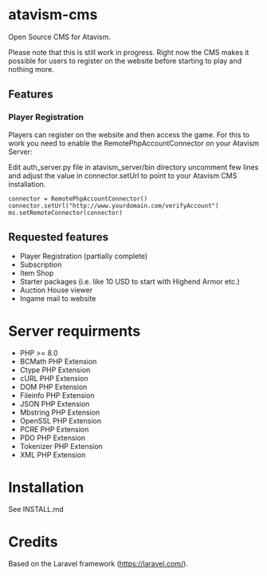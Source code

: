 # atavism-cms
Open Source CMS for Atavism.

Please note that this is still work in progress. Right now the CMS makes it possible for 
users to register on the website before starting to play and nothing more.

## Features

### Player Registration
Players can register on the website and then access the game.
For this to work you need to enable the RemotePhpAccountConnector on your Atavism Server:

Edit auth_server.py file in atavism_server/bin directory uncomment few lines and adjust the
value in connector.setUrl to point to your Atavism CMS installation.

```
connector = RemotePhpAccountConnector()
connector.setUrl("http://www.yourdomain.com/verifyAccount")
ms.setRemoteConnector(connector)
```

## Requested features
* Player Registration (partially complete)
* Subscription
* Item Shop
* Starter packages (i.e. like 10 USD to start with Highend Armor etc.)
* Auction House viewer
* Ingame mail to website

# Server requirments

* PHP >= 8.0
* BCMath PHP Extension
* Ctype PHP Extension
* cURL PHP Extension
* DOM PHP Extension
* Fileinfo PHP Extension
* JSON PHP Extension
* Mbstring PHP Extension
* OpenSSL PHP Extension
* PCRE PHP Extension
* PDO PHP Extension
* Tokenizer PHP Extension
* XML PHP Extension

# Installation

See INSTALL.md

# Credits
Based on the Laravel framework (https://laravel.com/).
